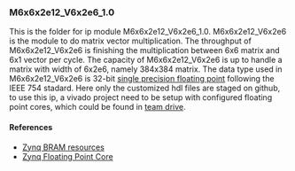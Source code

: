 ### M6x6x2e12_V6x2e6_1.0

This is the folder for ip module M6x6x2e12_V6x2e6_1.0.
M6x6x2e12_V6x2e6 is the module to do matrix vector multiplication.
The throughput of M6x6x2e12_V6x2e6 is finishing the multiplication between 6x6 matrix and 6x1 vector per cycle.
The capacity of M6x6x2e12_V6x2e6 is up to handle a matrix with width of 6x2e6, namely 384x384 matrix.
The data type used in M6x6x2e12_V6x2e6 is 32-bit [single precision floating point](https://en.wikipedia.org/wiki/Single-precision_floating-point_format) following the IEEE 754 stadard.
Here only the customized hdl files are staged on github, to use this ip, a vivado project need to be setup with configured floating point cores, which could be found in [team drive](https://drive.google.com/open?id=1Oi-KAYkZe3Rv3QBx0niE6kcud8a0FXJD).

#### References
 - [Zynq BRAM resources](https://www.xilinx.com/support/documentation/user_guides/ug473_7Series_Memory_Resources.pdf)
 - [Zynq Floating Point Core](https://www.xilinx.com/support/documentation/ip_documentation/floating_point/v7_1/pg060-floating-point.pdf)
